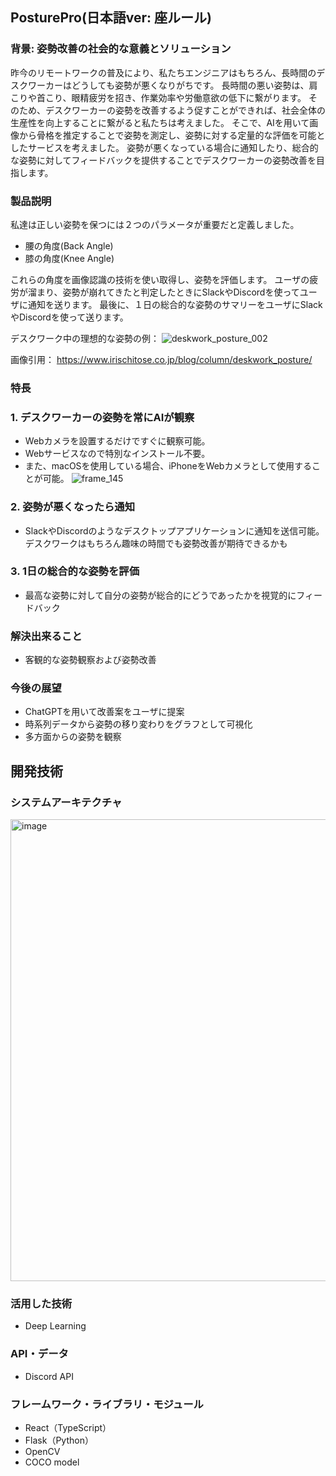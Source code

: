## PosturePro(日本語ver: 座ルール)
### 背景: 姿勢改善の社会的な意義とソリューション
昨今のリモートワークの普及により、私たちエンジニアはもちろん、長時間のデスクワーカーはどうしても姿勢が悪くなりがちです。
長時間の悪い姿勢は、肩こりや首こり、眼精疲労を招き、作業効率や労働意欲の低下に繋がります。
そのため、デスクワーカーの姿勢を改善するよう促すことができれば、社会全体の生産性を向上することに繋がると私たちは考えました。
そこで、AIを用いて画像から骨格を推定することで姿勢を測定し、姿勢に対する定量的な評価を可能としたサービスを考えました。
姿勢が悪くなっている場合に通知したり、総合的な姿勢に対してフィードバックを提供することでデスクワーカーの姿勢改善を目指します。

### 製品説明
私達は正しい姿勢を保つには２つのパラメータが重要だと定義しました。
- 腰の角度(Back Angle)
- 膝の角度(Knee Angle)
  
これらの角度を画像認識の技術を使い取得し、姿勢を評価します。
ユーザの疲労が溜まり、姿勢が崩れてきたと判定したときにSlackやDiscordを使ってユーザに通知を送ります。
最後に、１日の総合的な姿勢のサマリーをユーザにSlackやDiscordを使って送ります。

デスクワーク中の理想的な姿勢の例：
![deskwork_posture_002](https://github.com/jphacks/KB_2309/assets/67719334/abf8acfc-59cb-4d83-8385-5624f3f89209)

画像引用： https://www.irischitose.co.jp/blog/column/deskwork_posture/

### 特長

### 1. デスクワーカーの姿勢を常にAIが観察
- Webカメラを設置するだけですぐに観察可能。
- Webサービスなので特別なインストール不要。
- また、macOSを使用している場合、iPhoneをWebカメラとして使用することが可能。
    ![frame_145](https://github.com/jphacks/KB_2309/assets/67719334/c52b97d4-be4f-4042-afc4-63fc352b2ef0)

### 2. 姿勢が悪くなったら通知
- SlackやDiscordのようなデスクトップアプリケーションに通知を送信可能。デスクワークはもちろん趣味の時間でも姿勢改善が期待できるかも

### 3. 1日の総合的な姿勢を評価
- 最高な姿勢に対して自分の姿勢が総合的にどうであったかを視覚的にフィードバック

### 解決出来ること
- 客観的な姿勢観察および姿勢改善

### 今後の展望
- ChatGPTを用いて改善案をユーザに提案
- 時系列データから姿勢の移り変わりをグラフとして可視化
- 多方面からの姿勢を観察

## 開発技術
### システムアーキテクチャ
<img width="739" alt="image" src="https://github.com/jphacks/KB_2309/assets/67719334/222cf23b-1d2b-4900-ba05-481ebbda82c7">

### 活用した技術
- Deep Learning

### API・データ
- Discord API

### フレームワーク・ライブラリ・モジュール
- React（TypeScript）
- Flask（Python）
- OpenCV
- COCO model
